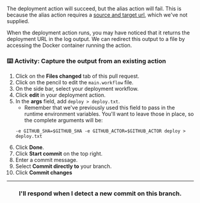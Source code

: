 The deployment action will succeed, but the alias action will fail. This is because the alias action requires a [source and target url](https://zeit.co/docs/v1/features/aliases/#creating-aliases), which we've not supplied.

When the deployment action runs, you may have noticed that it returns the deployment URL in the log output. We can redirect this output to a file by accessing the Docker container running the action.

### :keyboard: Activity: Capture the output from an existing action

1. Click on the **Files changed** tab of this pull request.
1. Click on the pencil to edit the `main.workflow` file.
1. On the side bar, select your deployment workflow.
1. Click **edit** in your deployment action.
1. In the **args** field, add `deploy > deploy.txt`.
    - Remember that we've previously used this field to pass in the runtime environment variables. You'll want to leave those in place, so the complete arguments will be:
    ```shell
    -e GITHUB_SHA=$GITHUB_SHA -e GITHUB_ACTOR=$GITHUB_ACTOR deploy > deploy.txt
    ```
1. Click **Done**.
1. Click **Start commit** on the top right.
1. Enter a commit message.
1. Select **Commit directly to** your branch.
1. Click **Commit changes**

<hr>
<h3 align="center">I'll respond when I detect a new commit on this branch.</h3>

